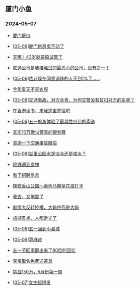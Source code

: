 ## 厦门小鱼 
### 2024-05-07

+ [厦门房价](http://bbs.xmfish.com/read-htm-tid-18185964.html)

+ [[05-06]厦门新房卖不动了](http://bbs.xmfish.com/read-htm-tid-18186270.html)

+ [天哪！43岁就要搞试管了](http://bbs.xmfish.com/read-htm-tid-18186091.html)

+ [联通公司是我接触过的最恶心的公司，没有之一！](http://bbs.xmfish.com/read-htm-tid-18185966.html)

+ [[05-06]估计现在同意调休的人不到1%了……](http://bbs.xmfish.com/read-htm-tid-18186078.html)

+ [今年夏天不买衣服](http://bbs.xmfish.com/read-htm-tid-18186077.html)

+ [[05-06]交通事故，对方全责，为何交警没有暂扣对方的车呢？](http://bbs.xmfish.com/read-htm-tid-18186103.html)

+ [在香港读书，来我这里寄宿吧](http://bbs.xmfish.com/read-htm-tid-18186086.html)

+ [[05-06]五一旅游体验了最具性价比的索道](http://bbs.xmfish.com/read-htm-tid-18186148.html)

+ [其实10万做试管真的很划算](http://bbs.xmfish.com/read-htm-tid-18186227.html)

+ [咨询一下交通事故赔偿](http://bbs.xmfish.com/read-htm-tid-18186169.html)

+ [[05-06]湖里公园水是淡水还是咸水？](http://bbs.xmfish.com/read-htm-tid-18186215.html)

+ [地铁遇到女神](http://bbs.xmfish.com/read-htm-tid-18186428.html)

+ [看了招聘信息](http://bbs.xmfish.com/read-htm-tid-18186350.html)

+ [翔安香山公园～紫色马鞭草花海打卡](http://bbs.xmfish.com/read-htm-tid-18186261.html)

+ [我去，又地震了](http://bbs.xmfish.com/read-htm-tid-18186406.html)

+ [剧情大反转挖槽，大妈终究是大妈](http://bbs.xmfish.com/read-htm-tid-18186318.html)

+ [旅游景点，人都走光了](http://bbs.xmfish.com/read-htm-tid-18186208.html)

+ [[05-06]五一回到小县城](http://bbs.xmfish.com/read-htm-tid-18186398.html)

+ [[05-06]荨麻疹](http://bbs.xmfish.com/read-htm-tid-18186284.html)

+ [五一节回家翻出来了80后的回忆](http://bbs.xmfish.com/read-htm-tid-18186427.html)

+ [宝宝取名免费送茶具](http://bbs.xmfish.com/read-htm-tid-18186361.html)

+ [挑战150万，5月份第一周](http://bbs.xmfish.com/read-htm-tid-18186317.html)

+ [[05-07]女生超短发](http://bbs.xmfish.com/read-htm-tid-18186541.html)

